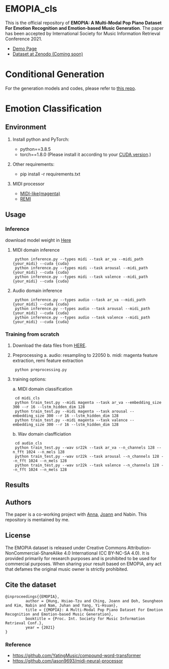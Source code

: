 # EMOPIA_cls

This is the official repository of **EMOPIA: A Multi-Modal Pop Piano Dataset For Emotion Recognition and Emotion-based Music Generation**. The paper has been accepted by International Society for Music Information Retrieval Conference 2021. 

- [Demo Page](https://annahung31.github.io/EMOPIA/)
- [Dataset at Zenodo (Coming soon)]()

# Conditional Generation
For the generation models and codes, please refer to [this repo](https://github.com/annahung31/EMOPIA).

# Emotion Classification

## Environment

1. Install python and PyTorch:
    - python==3.8.5
    - torch==1.8.0 (Please install it according to your [CUDA version](https://pytorch.org/get-started/previous-versions/#linux-and-windows-4).)
    
2. Other requirements:
    - pip install -r requirements.txt

3. MIDI processor
    - [MIDI-like(magenta)](https://github.com/jason9693/midi-neural-processor)
    - [REMI](https://github.com/YatingMusic/compound-word-transformer/blob/main/dataset/Dataset.md)

## Usage

### Inference
download model weight in [Here](https://drive.google.com/file/d/1AHQ2HW-ZYisqMbdlIEJSlEbMxqbZhOBg/view?usp=sharing)

1. MIDI domain inference

        python inference.py --types midi --task ar_va --midi_path {your_midi} --cuda {cuda}
        python inference.py --types midi --task arousal --midi_path {your_midi} --cuda {cuda}
        python inference.py --types midi --task valence --midi_path {your_midi} --cuda {cuda}

2. Audio domain inference

        python inference.py --types audio --task ar_va --midi_path {your_midi} --cuda {cuda}
        python inference.py --types audio --task arousal --midi_path {your_midi} --cuda {cuda}
        python inference.py --types audio --task valence --midi_path {your_midi} --cuda {cuda}

### Training from scratch
1. Download the data files from [HERE]().
    
2. Preprocessing
    a. audio: resampling to 22050
    b. midi: magenta feature extraction, remi feature extraction

        python preprocessing.py

3. training options:  

    a. MIDI domain classification

        cd midi_cls
        python train_test.py --midi magenta --task ar_va --embedding_size 300 --r 16 --lstm_hidden_dim 128
        python train_test.py --midi magenta --task arousal --embedding_size 300 --r 16 --lstm_hidden_dim 128
        python train_test.py --midi magenta --task valence --embedding_size 300 --r 16 --lstm_hidden_dim 128


    b. Wav domain clasfficiation

        cd audio_cls
        python train_test.py --wav sr22k --task ar_va --n_channels 128 --n_fft 1024 --n_mels 128
        python train_test.py --wav sr22k --task arousal --n_channels 128 --n_fft 1024 --n_mels 128
        python train_test.py --wav sr22k --task valence --n_channels 128 --n_fft 1024 --n_mels 128


## Results


## Authors

The paper is a co-working project with [Anna](https://github.com/annahung31), [Joann](https://github.com/joann8512) and Nabin. This repository is mentained by me.


## License
The EMOPIA dataset is released under Creative Commons Attribution-NonCommercial-ShareAlike 4.0 International (CC BY-NC-SA 4.0). It is provided primarily for research purposes and is prohibited to be used for commercial purposes. When sharing your result based on EMOPIA, any act that defames the original music owner is strictly prohibited.


## Cite the dataset

```
@inproceedings{{EMOPIA},
         author = {Hung, Hsiao-Tzu and Ching, Joann and Doh, Seungheon and Kim, Nabin and Nam, Juhan and Yang, Yi-Hsuan},
         title = {{MOPIA}: A Multi-Modal Pop Piano Dataset For Emotion Recognition and Emotion-based Music Generation},
         booktitle = {Proc. Int. Society for Music Information Retrieval Conf.},
         year = {2021}
}
```

### Reference
- https://github.com/YatingMusic/compound-word-transformer
- https://github.com/jason9693/midi-neural-processor